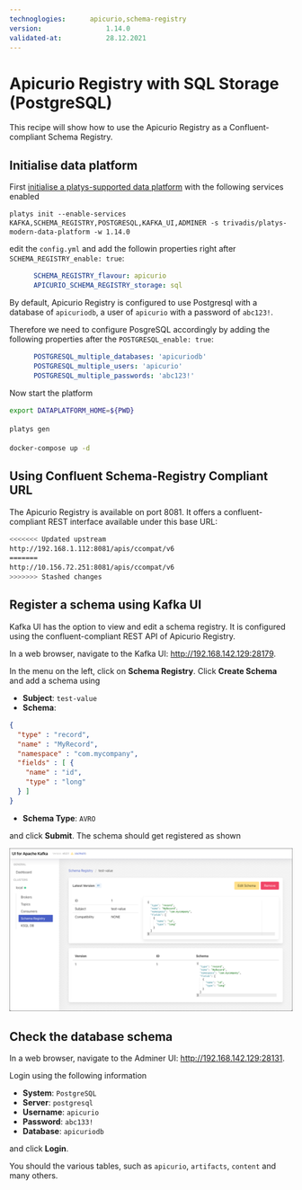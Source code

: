 ```yaml
---
technoglogies:      apicurio,schema-registry
version:				1.14.0
validated-at:			28.12.2021
---
```


# Apicurio Registry with SQL Storage (PostgreSQL)

This recipe will show how to use the Apicurio Registry as a Confluent-compliant Schema Registry.

## Initialise data platform

First [initialise a platys-supported data platform](../../../documentation/getting-started) with the following services enabled

```
platys init --enable-services KAFKA,SCHEMA_REGISTRY,POSTGRESQL,KAFKA_UI,ADMINER -s trivadis/platys-modern-data-platform -w 1.14.0
```

edit the `config.yml` and add the followin properties right after `SCHEMA_REGISTRY_enable: true`:


```yaml
      SCHEMA_REGISTRY_flavour: apicurio
      APICURIO_SCHEMA_REGISTRY_storage: sql  
```

By default, Apicurio Registry is configured to use Postgresql with a database of `apicuriodb`, a user of `apicurio` with a password of `abc123!`. 

Therefore we need to configure PosgreSQL accordingly by adding the following properties after the `POSTGRESQL_enable: true`: 

```yaml
      POSTGRESQL_multiple_databases: 'apicuriodb'
      POSTGRESQL_multiple_users: 'apicurio'
      POSTGRESQL_multiple_passwords: 'abc123!'
```

Now start the platform

```bash
export DATAPLATFORM_HOME=${PWD}

platys gen

docker-compose up -d
```

## Using Confluent Schema-Registry Compliant URL

The Apicurio Registry is available on port 8081. It offers a confluent-compliant REST interface available under this base URL:

```bash
<<<<<<< Updated upstream
http://192.168.1.112:8081/apis/ccompat/v6
=======
http://10.156.72.251:8081/apis/ccompat/v6
>>>>>>> Stashed changes
```

## Register a schema using Kafka UI

Kafka UI has the option to view and edit a schema registry. It is configured using the confluent-compliant REST API of Apicurio Registry. 

In a web browser, navigate to the Kafka UI: <http://192.168.142.129:28179>.

In the menu on the left, click on **Schema Registry**. Click **Create Schema** and add a schema using

* **Subject**: `test-value` 
* **Schema**:

```json
{
  "type" : "record",
  "name" : "MyRecord",
  "namespace" : "com.mycompany",
  "fields" : [ {
    "name" : "id",
    "type" : "long"
  } ]
}
```
 * **Schema Type**: `AVRO`

and click **Submit**. The schema should get registered as shown

![](./images/kafka-ui-avro-schema.png)


## Check the database schema

In a web browser, navigate to the Adminer UI: <http://192.168.142.129:28131>.

Login using the following information

 * **System**: `PostgreSQL`
 * **Server**: `postgresql`
 * **Username**: `apicurio`
 * **Password**: `abc133!`
 * **Database**: `apicuriodb`

and click **Login**.

You should the various tables, such as `apicurio`, `artifacts`, `content` and many others.








